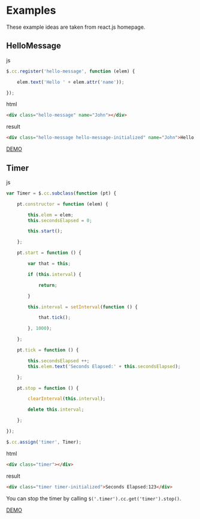# Examples

These example ideas are taken from react.js homepage.

## HelloMessage

js
```js
$.cc.register('hello-message', function (elem) {

    elem.text('Hello ' + elem.attr('name'));

});
```

html
```html
<div class="hello-message" name="John"></div>
```

result
```html
<div class="hello-message hello-message-initialized" name="John">Hello John</div>
```

[DEMO](http://kt3k.github.io/class-component/demo/hello-message.html)

## Timer

js
```js
var Timer = $.cc.subclass(function (pt) {

    pt.constructor = function (elem) {

        this.elem = elem;
        this.secondsElapsed = 0;

        this.start();

    };

    pt.start = function () {

        var that = this;

        if (this.interval) {

            return;

        }

        this.interval = setInterval(function () {

            that.tick();

        }, 1000);

    };

    pt.tick = function () {

        this.secondsElapsed ++;
        this.elem.text('Seconds Elapsed:' + this.secondsElapsed);

    };

    pt.stop = function () {

        clearInterval(this.interval);

        delete this.interval;

    };

});

$.cc.assign('timer', Timer);
```

html
```html
<div class="timer"></div>
```

result
```html
<div class="timer timer-initialized">Seconds Elapsed:123</div>
```

You can stop the timer by calling `$('.timer').cc.get('timer').stop()`.

[DEMO](http://kt3k.github.io/class-component/demo/timer.html)
